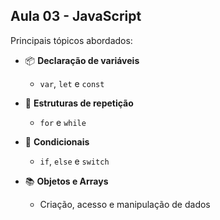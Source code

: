 ## Aula 03 - JavaScript

Principais tópicos abordados:

- 📦 **Declaração de variáveis**
  - `var`, `let` e `const`

- 🔁 **Estruturas de repetição**
  - `for` e `while`

- 🧠 **Condicionais**
  - `if`, `else` e `switch`

- 📚 **Objetos e Arrays**
  - Criação, acesso e manipulação de dados